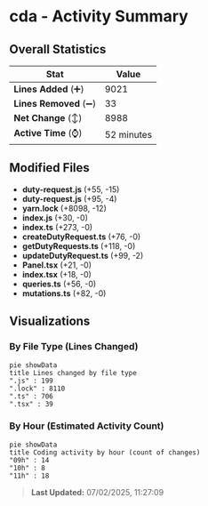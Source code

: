 # cda - Activity Summary 

## Overall Statistics

| Stat                   | Value                                                             |
| ---------------------- | ----------------------------------------------------------------- |
| **Lines Added** (➕)   | 9021                                          |
| **Lines Removed** (➖) | 33                                        |
| **Net Change** (↕)    | 8988                |
| **Active Time** (⌚)   | 52 minutes |


## Modified Files
- **duty-request.js** (+55, -15)
- **duty-request.js** (+95, -4)
- **yarn.lock** (+8098, -12)
- **index.js** (+30, -0)
- **index.ts** (+273, -0)
- **createDutyRequest.ts** (+76, -0)
- **getDutyRequests.ts** (+118, -0)
- **updateDutyRequest.ts** (+99, -2)
- **Panel.tsx** (+21, -0)
- **index.tsx** (+18, -0)
- **queries.ts** (+56, -0)
- **mutations.ts** (+82, -0)

## Visualizations

### By File Type (Lines Changed)

```mermaid
pie showData
title Lines changed by file type
".js" : 199
".lock" : 8110
".ts" : 706
".tsx" : 39
```

### By Hour (Estimated Activity Count)

```mermaid
pie showData
title Coding activity by hour (count of changes)
"09h" : 14
"10h" : 8
"11h" : 18
```


> **Last Updated:** 07/02/2025, 11:27:09